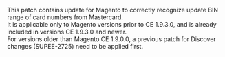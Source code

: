 This patch contains update for Magento to correctly recognize update BIN range of card numbers from Mastercard.  
It is applicable only to Magento versions prior to CE 1.9.3.0, and is already included in versions CE 1.9.3.0 and newer.  
For versions older than Magento CE 1.9.0.0, a previous patch for Discover changes (SUPEE-2725) need to be applied first.
